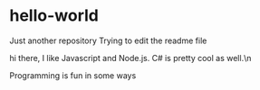 # hello-world
Just another repository
Trying to edit the readme file


hi there, I like Javascript and Node.js. C# is pretty cool as well.\n  
  
Programming is fun in some ways
